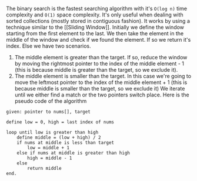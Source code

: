 The binary search is the fastest searching algorithm with it's `O(log n)` time complexity and `O(1)` space complexity. It's only useful when dealing with sorted collections (mostly stored in contiguous fashion).
It works by using a technique similar to the [[Sliding Window]]. Initially we define the window starting from the first element to the last. We then take the element in the middle of the window and check if we found the element. If so we return it's index. Else we have two scenarios.
1. The middle element is greater than the target. If so, reduce the window by moving the rightmost pointer to the index of the middle element - 1 (this is because middle is greater than the target, so we exclude it).
2. The middle element is smaller than the target. In this case we're going to move the leftmost pointer to the index of the middle element + 1 (this is because middle is smaller than the target, so we exclude it)
We iterate until we either find a match or the two pointers switch place.
Here is the pseudo code of the algorithm
```
given: pointer to nums[], target

define low = 0, high = last index of nums

loop until low is greater than high
	define middle = (low + high) / 2
	if nums at middle is less than target
		low = middle + 1
	else if nums at middle is greater than high
		high = middle - 1
	else
		return middle
end.
```